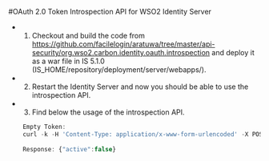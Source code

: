 #OAuth 2.0 Token Introspection API for WSO2 Identity Server

* 1. Checkout and build the code from https://github.com/facilelogin/aratuwa/tree/master/api-security/org.wso2.carbon.identity.oauth.introspection  and deploy it as a war file in IS 5.1.0 (IS_HOME/repository/deployment/server/webapps/). 
* 2. Restart the Identity Server and now you should be able to use the introspection API.
* 3. Find below the usage of the introspection API. 

 ```javascript
     Empty Token:
     curl -k -H 'Content-Type: application/x-www-form-urlencoded' -X POST --data 'token=' https://localhost:9443/introspect
     
     Response: {"active":false} 
     
```
